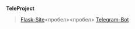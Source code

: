 **TeleProject**

>[Flask-Site](http://l14key.pythonanywhere.com/)<пробел><пробел>
[Telegram-Bot](https://t.me/future_forest_twicef_bot)
